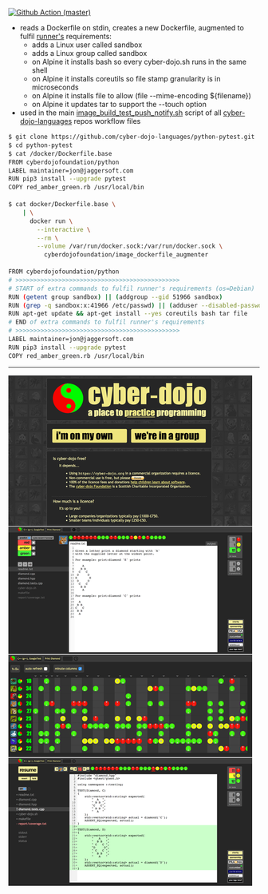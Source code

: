 
[![Github Action (master)](https://github.com/cyber-dojo-tools/image_dockerfile_augmenter/actions/workflows/main.yml/badge.svg)](https://github.com/cyber-dojo-tools/image_dockerfile_augmenter/actions)

- reads a Dockerfile on stdin, creates a new Dockerfile, augmented to fulfil [runner's](https://github.com/cyber-dojo/runner) requirements:
  - adds a Linux user called sandbox
  - adds a Linux group called sandbox
  - on Alpine it installs bash so every cyber-dojo.sh runs in the same shell
  - on Alpine it installs coreutils so file stamp granularity is in microseconds
  - on Alpine it installs file to allow (file --mime-encoding ${filename})
  - on Alpine it updates tar to support the --touch option
- used in the main [image_build_test_push_notify.sh](https://github.com/cyber-dojo-tools/image_builder/blob/master/image_build_test_push_notify.sh) script of all [cyber-dojo-languages](https://github.com/cyber-dojo-languages) repos workflow files

```bash
$ git clone https://github.com/cyber-dojo-languages/python-pytest.git
$ cd python-pytest
$ cat /docker/Dockerfile.base
FROM cyberdojofoundation/python
LABEL maintainer=jon@jaggersoft.com
RUN pip3 install --upgrade pytest
COPY red_amber_green.rb /usr/local/bin

$ cat docker/Dockerfile.base \
    | \
      docker run \
        --interactive \
        --rm \
        --volume /var/run/docker.sock:/var/run/docker.sock \
          cyberdojofoundation/image_dockerfile_augmenter

FROM cyberdojofoundation/python
# >>>>>>>>>>>>>>>>>>>>>>>>>>>>>>>>>>>>>>>>>>>>>>
# START of extra commands to fulfil runner's requirements (os=Debian)
RUN (getent group sandbox) || (addgroup --gid 51966 sandbox)
RUN (grep -q sandbox:x:41966 /etc/passwd) || (adduser --disabled-password --gecos "" --home /home/sandbox --ingroup sandbox --shell /bin/bash --uid 41966 sandbox)
RUN apt-get update && apt-get install --yes coreutils bash tar file
# END of extra commands to fulfil runner's requirements
# >>>>>>>>>>>>>>>>>>>>>>>>>>>>>>>>>>>>>>>>>>>>>>
LABEL maintainer=jon@jaggersoft.com
RUN pip3 install --upgrade pytest
COPY red_amber_green.rb /usr/local/bin
```

- - - -

![cyber-dojo.org home page](https://github.com/cyber-dojo/cyber-dojo/blob/master/shared/home_page_snapshot.png)
